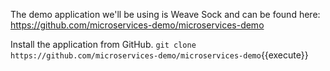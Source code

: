 The demo application we'll be using is Weave Sock and can be found here: https://github.com/microservices-demo/microservices-demo

Install the application from GitHub.
`git clone https://github.com/microservices-demo/microservices-demo`{{execute}}

